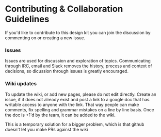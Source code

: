 # Contributing & Collaboration Guidelines
If you'd like to contribute to this design kit you can join the discussion by commenting on or creating a new issue. 

### Issues
Issues are used for discussion and exploration of topics. Communicating through IRC, email and Slack removes the history, process and context of decisions, so dicussion through issues is greatly encouraged.  

### Wiki updates
To update the wiki, or add new pages, please do not edit directly.  Create an issue, if it does not already exist and post a link to a google doc that has writable access to anyone with the link.  That way people can make comments, fix spelling and grammar mistakes on a line by line basis. 
Once the doc is +1'd by the team, it can be added to the wiki.

This is a temporary solution for a bigger problem, which is that github doesn't let you make PRs against the wiki 
